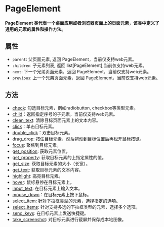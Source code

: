 # PageElement 
**PageElement 类代表一个桌面应用或者浏览器页面上的页面元素，该类中定义了通用的元素的属性和操作方法。**  

## 属性

- `parent`: 父页面元素, 返回 PageElement，当前仅支持web元素。
- `children`: 子元素列表, 返回 list[PageElement],当前仅支持web元素。
- `next`: 下一个兄弟页面元素，返回 PageElement，当前仅支持web元素。
- `previous`: 上一个兄弟页面元素，返回 PageElement，当前仅支持web元素。

## 方法
- [check](./python/pageelement/check.md): 勾选目标元素，例如radiobutton, checkbox等类型元素。
- [child](./python/pageelement/child.md)：返回指定序号的子元素，当前仅支持web元素。
- [clean_text](./python/pageelement/clean_text.md): 清除目标页面元素上的文本内容。
- [click](./python/pageelement/click.md)：单击目标元素。
- [double_click](./python/pageelement/double_click.md)：双击目标元素。
- [drag_drop](./python/pageelement/drag_drop.md): 按住目标元素，然后拖动到目标位置后再松开鼠标按键。
- [focus](./python/pageelement/focus.md): 聚焦到目标元素。
- [get_position](./python/pageelement/get_position.md): 获取元素位置。
- [get_property](./python/pageelement/get_property.md): 获取目标元素的上指定属性的值。  
- [get_size](./python/pageelement/get_size.md): 获取目标元素的大小（长宽）。
- [get_text](./python/pageelement/get_text.md): 获取目标元素的文本内容。
- [highlight](./python/pageelement/highlight.md): 高亮目标元素。
- [hover](./python/pageelement/hover.md): 鼠标悬停在目标元素上。
- [input_text](./python/pageelement/input_text.md): 在目标元素上输入文本。
- [mouse_down](./python/pageelement/mouse_down.md)：在目标元素上按下鼠标。
- [select_item](./python/pageelement/select_item.md): 针对下拉框类型的元素，选择指定的选项。
- [select_items](./python/pageelement/select_items.md): 针对支持多选的下拉框类型的元素，选择多个选项。
- [send_keys](./python/pageelement/send_keys.md): 在目标元素上发送快捷键。
- [take_screenshot](./python/pageelement/take_screenshot.md): 对目标元素进行截屏并保存成本地图像。